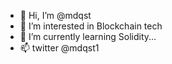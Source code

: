 - 👋 Hi, I’m @mdqst
- 👀 I’m interested in Blockchain tech
- 🌱 I’m currently learning Solidity...
- 📫 twitter @mdqst1
<!---
mdqst/mdqst is a ✨ special ✨ repository because its `README.md` (this file) appears on your GitHub profile.
You can click the Preview link to take a look at your changes.
--->

